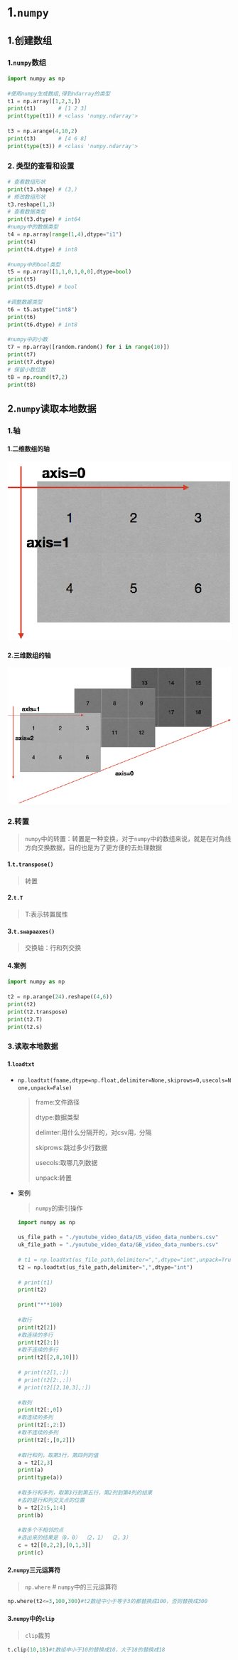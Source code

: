# 1.`numpy`

## 1.创建数组

### 1.`numpy`数组

```python
import numpy as np

#使用numpy生成数组,得到ndarray的类型
t1 = np.array([1,2,3,])
print(t1)		# [1 2 3]
print(type(t1))	# <class 'numpy.ndarray'>

t3 = np.arange(4,10,2)
print(t3)		# [4 6 8]
print(type(t3))	# <class 'numpy.ndarray'>
```

### 2. 类型的查看和设置

```python
# 查看数组形状
print(t3.shape)	# (3,)
# 修改数组形状
t3.reshape(1,3)
# 查看数据类型
print(t3.dtype) # int64
#numpy中的数据类型
t4 = np.array(range(1,4),dtype="i1")
print(t4)
print(t4.dtype) # int8

#numpy中的bool类型
t5 = np.array([1,1,0,1,0,0],dtype=bool)
print(t5)
print(t5.dtype) # bool

#调整数据类型
t6 = t5.astype("int8")
print(t6)
print(t6.dtype)	# int8

#numpy中的小数
t7 = np.array([random.random() for i in range(10)])
print(t7)
print(t7.dtype)
# 保留小数位数
t8 = np.round(t7,2)
print(t8)
```

## 2.`numpy`读取本地数据

### 1.轴

#### 1.二维数组的轴

![二维数组的轴](.\img\二维数组的轴.png)

#### 2.三维数组的轴

![三维数组的轴](.\img\三维数组的轴.png)

### 2.转置

> `numpy`中的转置：转置是一种变换，对于`numpy`中的数组来说，就是在对角线方向交换数据，目的也是为了更方便的去处理数据

#### 1.`t.transpose()`

> 转置

#### 2.`t.T`

> T:表示转置属性

#### 3.`t.swapaaxes()`

> 交换轴：行和列交换

#### 4.案例

```python
import numpy as np

t2 = np.arange(24).reshape((4,6))
print(t2)
print(t2.transpose)
print(t2.T)
print(t2.s)
```



### 3.读取本地数据

#### 1.`loadtxt`

+ `np.loadtxt(fname,dtype=np.float,delimiter=None,skiprows=0,usecols=None,unpack=False)`

  > frame:文件路径
  >
  > dtype:数据类型
  >
  > delimter:用什么分隔开的，对csv用`，`分隔
  >
  > skiprows:跳过多少行数据
  >
  > usecols:取哪几列数据
  >
  > unpack:转置

+ 案例

  > `numpy`的索引操作
  
  ```python
  import numpy as np
  
  us_file_path = "./youtube_video_data/US_video_data_numbers.csv"
  uk_file_path = "./youtube_video_data/GB_video_data_numbers.csv"
  
  # t1 = np.loadtxt(us_file_path,delimiter=",",dtype="int",unpack=True)
  t2 = np.loadtxt(us_file_path,delimiter=",",dtype="int")
  
  # print(t1)
  print(t2)
  
  print("*"*100)
  
  #取行
  print(t2[2])
  #取连续的多行
  print(t2[2:])
  #取不连续的多行
  print(t2[[2,8,10]])
  
  # print(t2[1,:])
  # print(t2[2:,:])
  # print(t2[[2,10,3],:])
  
  #取列
  print(t2[:,0])
  #取连续的多列
  print(t2[:,2:])
  #取不连续的多列
  print(t2[:,[0,2]])
  
  #取行和列，取第3行，第四列的值
  a = t2[2,3]
  print(a)
  print(type(a))
  
  #取多行和多列，取第3行到第五行，第2列到第4列的结果
  #去的是行和列交叉点的位置
  b = t2[2:5,1:4]
  print(b)
  
  #取多个不相邻的点
  #选出来的结果是（0，0） （2，1） （2，3）
  c = t2[[0,2,2],[0,1,3]]
  print(c)
  ```

#### 2.`numpy`三元运算符

> `np.where`		# 	`numpy`中的三元运算符

```python
np.where(t2<=3,100,300)#t2数组中小于等于3的都替换成100，否则替换成300
```

#### 3.`numpy`中的`clip`

> `clip`裁剪

```python
t.clip(10,18)#t数组中小于10的替换成10，大于18的替换成18  
```

